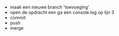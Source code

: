 * maak een nieuwe branch 'toevoeging'
* open de opdracht een ga een console.log op lijn 3
* commit
* push
* merge